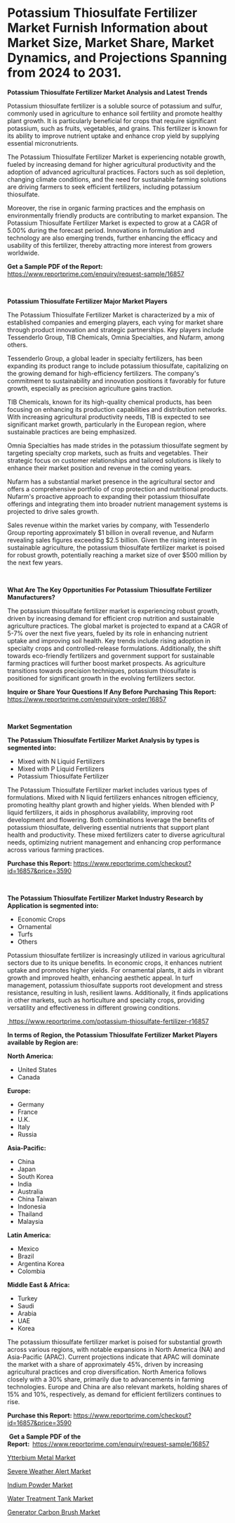 <p><h1>Potassium Thiosulfate Fertilizer Market Furnish Information about Market Size, Market Share, Market Dynamics, and Projections Spanning from 2024 to 2031.</h1></p><p><strong>Potassium Thiosulfate Fertilizer Market Analysis and Latest Trends</strong></p>
<p><p>Potassium thiosulfate fertilizer is a soluble source of potassium and sulfur, commonly used in agriculture to enhance soil fertility and promote healthy plant growth. It is particularly beneficial for crops that require significant potassium, such as fruits, vegetables, and grains. This fertilizer is known for its ability to improve nutrient uptake and enhance crop yield by supplying essential micronutrients.</p><p>The Potassium Thiosulfate Fertilizer Market is experiencing notable growth, fueled by increasing demand for higher agricultural productivity and the adoption of advanced agricultural practices. Factors such as soil depletion, changing climate conditions, and the need for sustainable farming solutions are driving farmers to seek efficient fertilizers, including potassium thiosulfate. </p><p>Moreover, the rise in organic farming practices and the emphasis on environmentally friendly products are contributing to market expansion. The Potassium Thiosulfate Fertilizer Market is expected to grow at a CAGR of 5.00% during the forecast period. Innovations in formulation and technology are also emerging trends, further enhancing the efficacy and usability of this fertilizer, thereby attracting more interest from growers worldwide.</p></p>
<p><strong>Get a Sample PDF of the Report:&nbsp;</strong> <a href="https://www.reportprime.com/enquiry/request-sample/16857?utm_campaign=1895&utm_medium=2&utm_source=Github&utm_content=ia&utm_term=24122024&utm_id=potassium-thiosulfate-fertilizer">https://www.reportprime.com/enquiry/request-sample/16857</a></p>
<p>&nbsp;</p>
<p><strong>Potassium Thiosulfate Fertilizer Major Market Players</strong></p>
<p><p>The Potassium Thiosulfate Fertilizer Market is characterized by a mix of established companies and emerging players, each vying for market share through product innovation and strategic partnerships. Key players include Tessenderlo Group, TIB Chemicals, Omnia Specialties, and Nufarm, among others.</p><p>Tessenderlo Group, a global leader in specialty fertilizers, has been expanding its product range to include potassium thiosulfate, capitalizing on the growing demand for high-efficiency fertilizers. The company's commitment to sustainability and innovation positions it favorably for future growth, especially as precision agriculture gains traction.</p><p>TIB Chemicals, known for its high-quality chemical products, has been focusing on enhancing its production capabilities and distribution networks. With increasing agricultural productivity needs, TIB is expected to see significant market growth, particularly in the European region, where sustainable practices are being emphasized.</p><p>Omnia Specialties has made strides in the potassium thiosulfate segment by targeting specialty crop markets, such as fruits and vegetables. Their strategic focus on customer relationships and tailored solutions is likely to enhance their market position and revenue in the coming years.</p><p>Nufarm has a substantial market presence in the agricultural sector and offers a comprehensive portfolio of crop protection and nutritional products. Nufarm's proactive approach to expanding their potassium thiosulfate offerings and integrating them into broader nutrient management systems is projected to drive sales growth.</p><p>Sales revenue within the market varies by company, with Tessenderlo Group reporting approximately $1 billion in overall revenue, and Nufarm revealing sales figures exceeding $2.5 billion. Given the rising interest in sustainable agriculture, the potassium thiosulfate fertilizer market is poised for robust growth, potentially reaching a market size of over $500 million by the next few years.</p></p>
<p>&nbsp;</p>
<p><strong>What Are The Key Opportunities For Potassium Thiosulfate Fertilizer Manufacturers?</strong></p>
<p><p>The potassium thiosulfate fertilizer market is experiencing robust growth, driven by increasing demand for efficient crop nutrition and sustainable agriculture practices. The global market is projected to expand at a CAGR of 5-7% over the next five years, fueled by its role in enhancing nutrient uptake and improving soil health. Key trends include rising adoption in specialty crops and controlled-release formulations. Additionally, the shift towards eco-friendly fertilizers and government support for sustainable farming practices will further boost market prospects. As agriculture transitions towards precision techniques, potassium thiosulfate is positioned for significant growth in the evolving fertilizers sector.</p></p>
<p><strong>Inquire or Share Your Questions If Any Before Purchasing This Report:</strong> <a href="https://www.reportprime.com/enquiry/pre-order/16857?utm_campaign=1895&utm_medium=2&utm_source=Github&utm_content=ia&utm_term=24122024&utm_id=potassium-thiosulfate-fertilizer">https://www.reportprime.com/enquiry/pre-order/16857</a></p>
<p>&nbsp;</p>
<p><strong>Market Segmentation</strong></p>
<p><strong>The Potassium Thiosulfate Fertilizer Market Analysis by types is segmented into:</strong></p>
<p><ul><li>Mixed with N Liquid Fertilizers</li><li>Mixed with P Liquid Fertilizers</li><li>Potassium Thiosulfate Fertilizer</li></ul></p>
<p><p>The Potassium Thiosulfate Fertilizer market includes various types of formulations. Mixed with N liquid fertilizers enhances nitrogen efficiency, promoting healthy plant growth and higher yields. When blended with P liquid fertilizers, it aids in phosphorus availability, improving root development and flowering. Both combinations leverage the benefits of potassium thiosulfate, delivering essential nutrients that support plant health and productivity. These mixed fertilizers cater to diverse agricultural needs, optimizing nutrient management and enhancing crop performance across various farming practices.</p></p>
<p><strong>Purchase this Report:&nbsp;</strong><a href="https://www.reportprime.com/checkout?id=16857&price=3590&utm_campaign=1895&utm_medium=2&utm_source=Github&utm_content=ia&utm_term=24122024&utm_id=potassium-thiosulfate-fertilizer">https://www.reportprime.com/checkout?id=16857&price=3590</a></p>
<p>&nbsp;</p>
<p><strong>The Potassium Thiosulfate Fertilizer Market Industry Research by Application is segmented into:</strong></p>
<p><ul><li>Economic Crops</li><li>Ornamental</li><li>Turfs</li><li>Others</li></ul></p>
<p><p>Potassium thiosulfate fertilizer is increasingly utilized in various agricultural sectors due to its unique benefits. In economic crops, it enhances nutrient uptake and promotes higher yields. For ornamental plants, it aids in vibrant growth and improved health, enhancing aesthetic appeal. In turf management, potassium thiosulfate supports root development and stress resistance, resulting in lush, resilient lawns. Additionally, it finds applications in other markets, such as horticulture and specialty crops, providing versatility and effectiveness in different growing conditions.</p></p>
<p><a href="https://www.reportprime.com/potassium-thiosulfate-fertilizer-r16857?utm_campaign=1895&utm_medium=2&utm_source=Github&utm_content=ia&utm_term=24122024&utm_id=potassium-thiosulfate-fertilizer">&nbsp;https://www.reportprime.com/potassium-thiosulfate-fertilizer-r16857</a></p>
<p><strong>In terms of Region, the Potassium Thiosulfate Fertilizer Market Players available by Region are:</strong></p>
<p>
    <p> <strong> North America: </strong>
        <ul>
            <li>United States</li>
            <li>Canada</li>
        </ul>
        </p> 
    <p> <strong> Europe: </strong>
        <ul>
            <li>Germany</li>
            <li>France</li>
            <li>U.K.</li>
            <li>Italy</li>
            <li>Russia</li>
        </ul>
        </p> 
    <p> <strong> Asia-Pacific: </strong>
        <ul>
            <li>China</li>
            <li>Japan</li>
            <li>South Korea</li>
            <li>India</li>
            <li>Australia</li>
            <li>China Taiwan</li>
            <li>Indonesia</li>
            <li>Thailand</li>
            <li>Malaysia</li>
        </ul>
        </p> 
    <p> <strong> Latin America: </strong>
        <ul>
            <li>Mexico</li>
            <li>Brazil</li>
            <li>Argentina Korea</li>
            <li>Colombia</li>
        </ul>
        </p> 
    <p> <strong> Middle East & Africa: </strong>
        <ul>
            <li>Turkey</li>
            <li>Saudi</li>
            <li>Arabia</li>
            <li>UAE</li>
            <li>Korea</li>
        </ul>
    </p>
    </p>
<p><p>The potassium thiosulfate fertilizer market is poised for substantial growth across various regions, with notable expansions in North America (NA) and Asia-Pacific (APAC). Current projections indicate that APAC will dominate the market with a share of approximately 45%, driven by increasing agricultural practices and crop diversification. North America follows closely with a 30% share, primarily due to advancements in farming technologies. Europe and China are also relevant markets, holding shares of 15% and 10%, respectively, as demand for efficient fertilizers continues to rise.</p></p>
<p><strong>Purchase this Report: </strong><a href="https://www.reportprime.com/checkout?id=16857&price=3590&utm_campaign=1895&utm_medium=2&utm_source=Github&utm_content=ia&utm_term=24122024&utm_id=potassium-thiosulfate-fertilizer">https://www.reportprime.com/checkout?id=16857&price=3590</a></p>
<p>&nbsp;<strong>Get a Sample PDF of the Report:&nbsp;&nbsp;</strong><a href="https://www.reportprime.com/enquiry/request-sample/16857?utm_campaign=1895&utm_medium=2&utm_source=Github&utm_content=ia&utm_term=24122024&utm_id=potassium-thiosulfate-fertilizer">https://www.reportprime.com/enquiry/request-sample/16857</a></p>
<p><strong></strong></p>
<p><p><a href="https://www.linkedin.com/pulse/ytterbium-metal-market-global-trends-forecast-2024-2031-dataveil-3tsvc?utm_campaign=1895&utm_medium=2&utm_source=Github&utm_content=ia&utm_term=24122024&utm_id=potassium-thiosulfate-fertilizer">Ytterbium Metal Market</a></p><p><a href="https://www.linkedin.com/pulse/success-road-map-growing-severe-weather-alert-market-industrys-gyp5f?utm_campaign=1895&utm_medium=2&utm_source=Github&utm_content=ia&utm_term=24122024&utm_id=potassium-thiosulfate-fertilizer">Severe Weather Alert Market</a></p><p><a href="https://www.linkedin.com/pulse/a-mkt-nova-vc8zf?utm_campaign=1895&utm_medium=2&utm_source=Github&utm_content=ia&utm_term=24122024&utm_id=potassium-thiosulfate-fertilizer">Indium Powder Market</a></p><p><a href="https://www.linkedin.com/pulse/global-water-treatment-tank-markets-growth-journey-current-mzole?utm_campaign=1895&utm_medium=2&utm_source=Github&utm_content=ia&utm_term=24122024&utm_id=potassium-thiosulfate-fertilizer">Water Treatment Tank Market</a></p><p><a href="https://www.linkedin.com/pulse/generator-carbon-brush-market-research-report-forecast-growth-gc4ke?utm_campaign=1895&utm_medium=2&utm_source=Github&utm_content=ia&utm_term=24122024&utm_id=potassium-thiosulfate-fertilizer">Generator Carbon Brush Market</a></p></p>